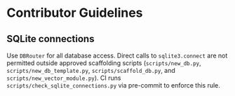 # Contributor Guidelines

## SQLite connections

Use `DBRouter` for all database access. Direct calls to `sqlite3.connect` are not permitted outside approved scaffolding scripts (`scripts/new_db.py`, `scripts/new_db_template.py`, `scripts/scaffold_db.py`, and `scripts/new_vector_module.py`). CI runs `scripts/check_sqlite_connections.py` via pre-commit to enforce this rule.

